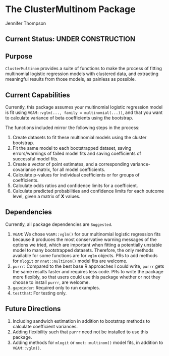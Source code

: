 The ClusterMultinom Package
================
Jennifer Thompson

Current Status: UNDER CONSTRUCTION
----------------------------------

Purpose
-------

`ClusterMultinom` provides a suite of functions to make the process of fitting multinomial logistic regression models with clustered data, and extracting meaningful results from those models, as painless as possible.

Current Capabilities
--------------------

Currently, this package assumes your multinomial logistic regression model is fit using `VGAM::vglm(..., family = multinomial(...))`, and that you want to calculate variance of beta coefficients using the bootstrap.

The functions included mirror the following steps in the process:

1.  Create datasets to fit these multinomial models using the cluster bootstrap.
2.  Fit the same model to each bootstrapped dataset, saving errors/warnings of failed model fits and saving coefficients of successful model fits.
3.  Create a vector of point estimates, and a corresponding variance-covariance matrix, for all model coefficients.
4.  Calculate p-values for individual coefficients or for groups of coefficients.
5.  Calculate odds ratios and confidence limits for a coefficient.
6.  Calculate predicted probabilities and confidence limits for each outcome level, given a matrix of **X** values.

Dependencies
------------

Currently, all package dependencies are `Suggested`.

1.  `VGAM`: We chose `VGAM::vglm()` for our multinomial logistic regression fits because it produces the most conservative warning messages of the options we tried, which are important when fitting a potentially unstable model to many bootstrapped datasets. Therefore, the only methods available for some functions are for `vglm` objects. PRs to add methods for `mlogit` or `nnet::multinom()` model fits are welcome.
2.  `purrr`: Compared to the best base R approaches I could write, `purrr` gets the same results faster and requires less code. PRs to write the package more flexibly, so that users could use this package whether or not they choose to install `purrr`, are welcome.
3.  `gapminder`: Required only to run examples.
4.  `testthat`: For testing only.

Future Directions
-----------------

1.  Including sandwich estimation in addition to bootstrap methods to calculate coefficient variances.
2.  Adding flexibility such that `purrr` need not be installed to use this package.
3.  Adding methods for `mlogit` or `nnet::multinom()` model fits, in addition to `VGAM::vglm()`.
